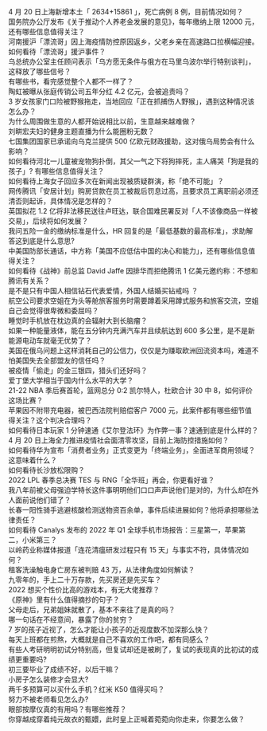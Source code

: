 4 月 20 日上海新增本土「 2634+15861 」，死亡病例 8 例，目前情况如何？  
国务院办公厅发布《关于推动个人养老金发展的意见》，每年缴纳上限 12000 元，还有哪些信息值得关注？  
河南援沪「漂流哥」因上海疫情防控原因返乡，父老乡亲在高速路口拉横幅迎接。如何看待「漂流哥」援沪事件？  
乌总统办公室主任顾问表示「乌方愿无条件与俄方在马里乌波尔举行特别谈判」，这释放了哪些信号？  
有哪些书，看完感觉整个人都不一样了？  
陶虹被曝从张庭传销公司五年分红 4.2 亿元，会被追责吗？  
3 岁女孩家门口险被野猴拖走，当地回应「正在抓捕伤人野猴」，遇到这种情况该怎么办？  
为什么周围做生意的人都开始说相比以前，生意越来越难做？  
刘畊宏夫妇的健身主题直播为什么能圈粉无数？  
七国集团国家已承诺向乌克兰提供 500 亿欧元财政援助，这对俄乌局势会有什么影响？  
如何看待河北一儿童被宠物狗扑倒，其父一气之下将狗摔死，主人痛哭「狗是我的孩子」? 有哪些信息值得关注？  
如何看待上海女子回应多次在新闻出现被质疑群演，称「绝不可能」？  
网传腾讯「安居计划」购房贷款在员工被裁后罚息过高，且要求员工离职前必须还清否则起诉，具体情况是怎样的？  
英国拟花 1.2 亿将非法移民送往卢旺达，联合国难民署反对「人不该像商品一样被交易」，后续将如何发展？  
我问五险一金的缴纳标准是什么，HR 回复的是「最低基数的最高标准」，求助解答这到底是什么意思?  
中美国防部长通话，中方称「美国不应低估中国的决心和能力」，还有哪些信息值得关注？  
如何看待《战神》前总监 David Jaffe 因排华而拒绝腾讯 1 亿美元邀约称：不想和腾讯有关系？  
是不是只有中国人相信钻石代表爱情，外国人结婚买钻戒吗 ？  
航空公司要求空姐在为头等舱旅客服务时需要蹲着采用蹲式服务和旅客交流，空姐自己会觉得很卑微和委屈吗？  
睡觉时手机放在枕边真的会辐射大到长脑瘤？  
如果一种能量液体，能在五分钟内充满汽车并且续航达到 600 多公里，是不是新能源电动车就毫无优势了？  
美国在俄乌问题上这样消耗自己的公信力，仅仅是为赚取欧洲回流资本吗，难道不怕美国失去全部盟友的信任吗？  
被疫情「偷走」的金三银四，猎头们还好吗？  
爱丁堡大学相当于国内什么水平的大学？  
21-22 NBA 季后赛首轮，篮网总分 0:2 凯尔特人，杜欧合计 30 中 8，如何评价这场比赛？  
苹果因不附带充电器，被巴西法院判赔偿客户 7000 元，此案件都有哪些细节值得关注？这个判决合理吗？  
如何看待日本玩家 1 分钟速通《艾尔登法环》为作弊一事？速通到底是什么样的？  
4 月 20 日上海全力推进疫情社会面清零攻坚，目前上海防控措施如何？  
如何看待华为宣布「消费者业务」正式变更为「终端业务」，全面进军商用领域？这意味着什么？  
如何看待长沙放松限购？  
2022 LPL 春季总决赛 TES 与 RNG「全华班」再会，你更看好谁？  
我八年前被父母强迫学特长这件事明明他们口口声声说他们是对的，为什么却在外人面前说他们错了？  
长春一阳性骑手逃避核酸检测送物资百余单，事件后续进展如何？他将承担哪些法律责任？  
如何看待 Canalys 发布的 2022 年 Q1 全球手机市场报告：三星第一，苹果第二，小米第三？  
以岭药业称媒体报道「连花清瘟研发过程只有 15 天」与事实不符，具体情况如何？  
租客洗澡触电身亡房东被判赔 43 万，从法律角度如何解读？  
九零年的，手上二十万存款，先买房还是先买车？  
2022 想买个性价比高的游戏本，有无大佬推荐？  
《原神》里有什么值得摘抄的句子？  
父母走后，兄弟姐妹就散了，基本不来往了是真的吗？  
哪一句话在不经意间，暴露了你的贫穷？  
7 岁的孩子近视了，怎么才能让小孩子的近视度数不加深那么快？  
每天上班都在煎熬，大概就是自己不喜欢的工作吧，都有同感么？  
有些人考研明明初试分特别高，但复试却还是被刷了，复试的表现真的比初试的成绩更重要吗?  
初三要毕业了成绩不好，以后干嘛？  
小房子怎么装修才会显大?  
两千多预算可以买什么手机？红米 K50 值得买吗？  
努力不被老师看见怎么办?  
眼部按摩仪真的有用吗？有哪些推荐？  
你穿越成穿着纯元故衣的甄嬛，此时皇上正喊着菀菀向你走来，你要怎么做？  
